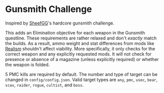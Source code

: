 # Gunsmith Challenge

Inspired by [SheefGG](https://www.twitch.tv/SheefGG)'s hardcore gunsmith challenge.

This adds an Elimination objective for each weapon in the Gunsmith questline.
These requirements are rather relaxed and don't *exactly* match the builds.
As a result, ammo weight and stat differences from mods like [Realism](https://hub.sp-tarkov.com/files/file/606-spt-realism-mod/) shouldn't affect viability.
More specifically, it only checks for the correct weapon and any explicitly requested mods. It will not check for presence or absence of a magazine (unless explicitly required) or whether the weapon is folded.

5 PMC kills are required by default. The number and type of target can be changed in `config/config.json`.
Valid target types are `any`, `pmc`, `usec`, `bear`, `scav`, `raider`, `rogue`, `cultist`, and `boss`.
